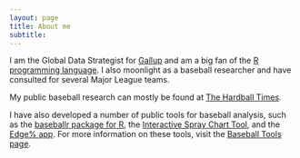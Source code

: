 ```yaml
---
layout: page
title: About me
subtitle: 
---
```



I am the Global Data Strategist for [Gallup](http://www.gallup.com/home.aspx) and am a big fan of the [R programming language](https://cran.r-project.org). I also moonlight as a baseball researcher and have consulted for several Major League teams. 

My public baseball research can mostly be found at [The Hardball Times](http://www.hardballtimes.com/author/billpetti/). 

I have also developed a number of public tools for baseball analysis, such as the [baseballr package for R](https://BillPetti.github.io/baseballr), the [Interactive Spray Chart Tool](https://billpetti.shinyapps.io/shiny_spraychart), and the [Edge% app](https://billpetti.shinyapps.io/edge_shiny/). For more information on these tools, visit the [Baseball Tools page](https://billpetti.github.io/baseball_tools_home/).
